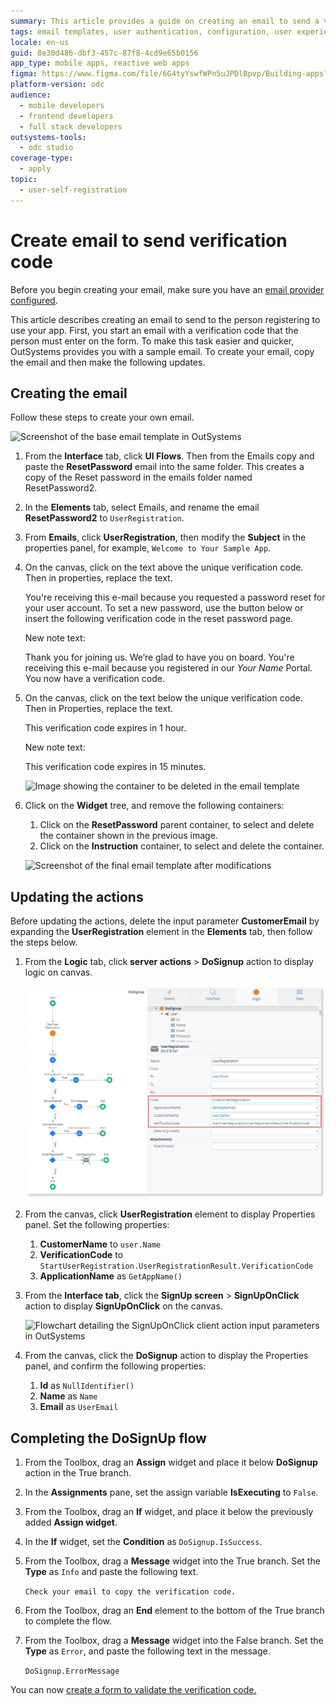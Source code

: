 ```yaml
---
summary: This article provides a guide on creating an email to send a verification code using OutSystems Developer Cloud (ODC).
tags: email templates, user authentication, configuration, user experience, application development
locale: en-us
guid: 8e30d486-dbf3-457c-87f8-4cd9e65b0156
app_type: mobile apps, reactive web apps
figma: https://www.figma.com/file/6G4tyYswfWPn5uJPDlBpvp/Building-apps?type=design&node-id=3208%3A22069&t=ZwHw8hXeFhwYsO5V-1
platform-version: odc
audience:
  - mobile developers
  - frontend developers
  - full stack developers
outsystems-tools:
  - odc studio
coverage-type:
  - apply
topic:
  - user-self-registration
---
```


# Create email to send verification code

<div class="info" markdown="1">

Before you begin creating your email, make sure you have an [email provider configured](../../../manage-platform-app-lifecycle/configure-emails.md).

</div>

This article describes creating an email to send to the person registering to use your app. First, you start an email with a verification code that the person must enter on the form. To make this task easier and quicker, OutSystems provides you with a sample email. To create your email, copy the email and then make the following updates.

## Creating the email

Follow these steps to create your own email.

![Screenshot of the base email template in OutSystems](images/email-screen-odcs.png "Base Email Screen")

1. From the **Interface** tab, click **UI Flows**. Then from the Emails copy and paste the **ResetPassword** email into the same folder. This creates a copy of the Reset password in the emails folder named ResetPassword2.
1. In the **Elements** tab, select Emails, and rename the email **ResetPassword2** to `UserRegistration`.
1. From **Emails**, click **UserRegistration**, then modify the **Subject** in the properties panel, for example, `Welcome to Your Sample App`.
1. On the canvas, click on the text above the unique verification code. Then in properties, replace the text.

    <div class="info" markdown="1">

    You're receiving this e-mail because you requested a password reset for your user account. To set a new password, use the button below or insert the following verification code in the reset password page.
    
    </div>

    New note text:

    <div class="info" markdown="1">

    Thank you for joining us. We’re glad to have you on board. You're receiving this e-mail because you registered in our _Your Name_ Portal. You now have a verification code.
    
    </div>

1. On the canvas, click on the text below the unique verification code. Then in Properties, replace the text.
    
    <div class="info" markdown="1">

    This verification code expires in 1 hour.

    </div>
    
    New note text:

    <div class="info" markdown="1">

    This verification code expires in 15 minutes.

    </div>

    ![Image showing the container to be deleted in the email template](images/delete-password-container.png "Delete Password Container")

1. Click on the **Widget** tree, and remove the following containers:
   1. Click on the **ResetPassword** parent container, to select and delete the container shown in the previous image.
   1. Click on the **Instruction** container, to select and delete the container.

    ![Screenshot of the final email template after modifications](images/final_result-odcs.png "Email Final Result")

## Updating the actions

Before updating the actions, delete the input parameter **CustomerEmail** by expanding the **UserRegistration** element in the **Elements** tab, then follow the steps below.

1. From the **Logic** tab, click **server actions** > **DoSignup** action to display logic on canvas.

    ![Diagram showing how to set user registration email properties in OutSystems](images/user-registration-variables-odcs.png "User Registration Variables")

1. From the canvas, click **UserRegistration** element to display Properties panel. Set the following properties:

    1. **CustomerName** to `user.Name`
    1. **VerificationCode** to `StartUserRegistration.UserRegistrationResult.VerificationCode`
    1. **ApplicationName** as `GetAppName()`

1. From the **Interface tab**, click  the **SignUp screen** > **SignUpOnClick** action to display **SignUpOnClick** on the canvas.
 
    ![Flowchart detailing the SignUpOnClick client action input parameters in OutSystems](images/signup-dosignup-input-parameters-odcs.png "SignUp OnClick Client Action")

1. From the canvas, click the **DoSignup** action to display the Properties panel, and confirm the following properties:

      1. **Id** as `NullIdentifier()`
      1. **Name** as `Name`
      1. **Email** as `UserEmail`

## Completing the DoSignUp flow

1. From the Toolbox, drag an **Assign** widget and place it below **DoSignup** action in the True branch.

1. In the **Assignments** pane, set the assign variable **IsExecuting** to `False`.

1. From the Toolbox, drag an **If** widget, and place it below the previously added **Assign widget**.

1. In the **If** widget, set the **Condition** as `DoSignup.IsSuccess`.

1. From the Toolbox, drag a **Message** widget into the True branch. Set the **Type** as `Info` and paste the following text.

    `Check your email to copy the verification code.`

1. From the Toolbox, drag an **End** element to the bottom of the True branch to complete the flow.

1. From the Toolbox, drag a **Message** widget into the False branch. Set the **Type** as `Error`, and paste the following text in the message.

    `DoSignup.ErrorMessage`

You can now [create a form to validate the verification code.](create-validation-form.md)

